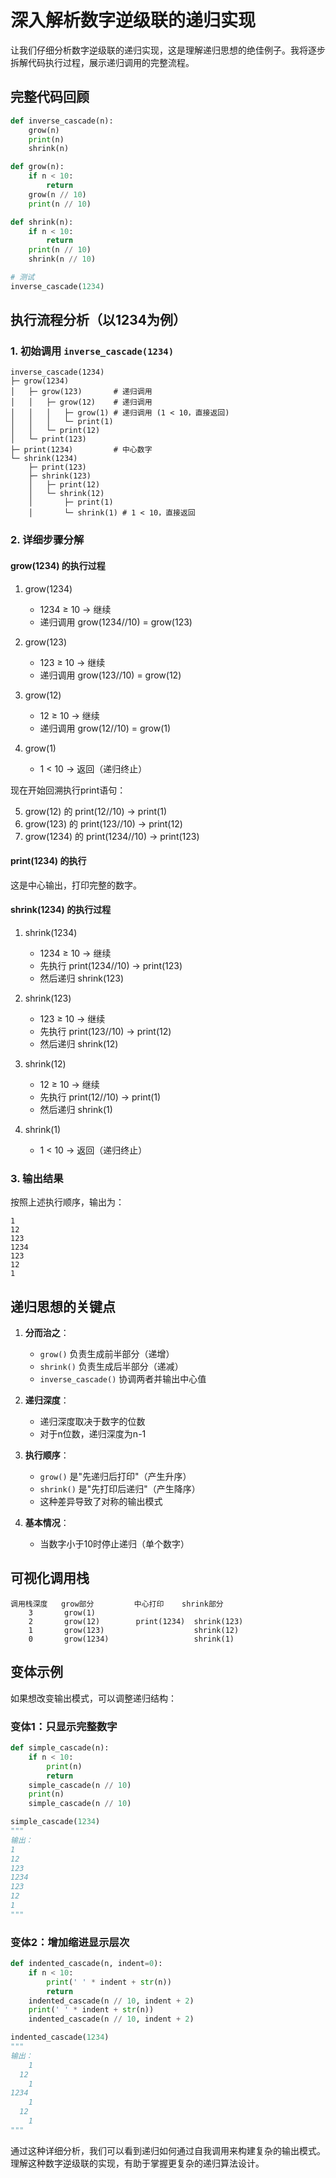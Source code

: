 # 深入解析数字逆级联的递归实现

让我们仔细分析数字逆级联的递归实现，这是理解递归思想的绝佳例子。我将逐步拆解代码执行过程，展示递归调用的完整流程。

## 完整代码回顾

```python
def inverse_cascade(n):
    grow(n)
    print(n)
    shrink(n)

def grow(n):
    if n < 10:
        return
    grow(n // 10)
    print(n // 10)

def shrink(n):
    if n < 10:
        return
    print(n // 10)
    shrink(n // 10)

# 测试
inverse_cascade(1234)
```

## 执行流程分析（以1234为例）

### 1. 初始调用 `inverse_cascade(1234)`

```
inverse_cascade(1234)
├─ grow(1234)
│   ├─ grow(123)       # 递归调用
│   │   ├─ grow(12)    # 递归调用
│   │   │   ├─ grow(1) # 递归调用 (1 < 10，直接返回)
│   │   │   └─ print(1)
│   │   └─ print(12)
│   └─ print(123)
├─ print(1234)         # 中心数字
└─ shrink(1234)
    ├─ print(123)
    ├─ shrink(123)
    │   ├─ print(12)
    │   └─ shrink(12)
    │       ├─ print(1)
    │       └─ shrink(1) # 1 < 10，直接返回
```

### 2. 详细步骤分解

#### grow(1234) 的执行过程

1. grow(1234)
   - 1234 ≥ 10 → 继续
   - 递归调用 grow(1234//10) = grow(123)
   
2. grow(123)
   - 123 ≥ 10 → 继续
   - 递归调用 grow(123//10) = grow(12)
   
3. grow(12)
   - 12 ≥ 10 → 继续
   - 递归调用 grow(12//10) = grow(1)
   
4. grow(1)
   - 1 < 10 → 返回（递归终止）

现在开始回溯执行print语句：

5. grow(12) 的 print(12//10) → print(1)
6. grow(123) 的 print(123//10) → print(12)
7. grow(1234) 的 print(1234//10) → print(123)

#### print(1234) 的执行

这是中心输出，打印完整的数字。

#### shrink(1234) 的执行过程

1. shrink(1234)
   - 1234 ≥ 10 → 继续
   - 先执行 print(1234//10) → print(123)
   - 然后递归 shrink(123)
   
2. shrink(123)
   - 123 ≥ 10 → 继续
   - 先执行 print(123//10) → print(12)
   - 然后递归 shrink(12)
   
3. shrink(12)
   - 12 ≥ 10 → 继续
   - 先执行 print(12//10) → print(1)
   - 然后递归 shrink(1)
   
4. shrink(1)
   - 1 < 10 → 返回（递归终止）

### 3. 输出结果

按照上述执行顺序，输出为：
```
1
12
123
1234
123
12
1
```

## 递归思想的关键点

1. **分而治之**：
   - `grow()` 负责生成前半部分（递增）
   - `shrink()` 负责生成后半部分（递减）
   - `inverse_cascade()` 协调两者并输出中心值

2. **递归深度**：
   - 递归深度取决于数字的位数
   - 对于n位数，递归深度为n-1

3. **执行顺序**：
   - `grow()` 是"先递归后打印"（产生升序）
   - `shrink()` 是"先打印后递归"（产生降序）
   - 这种差异导致了对称的输出模式

4. **基本情况**：
   - 当数字小于10时停止递归（单个数字）

## 可视化调用栈

```
调用栈深度   grow部分         中心打印    shrink部分
    3       grow(1)                     
    2       grow(12)        print(1234)  shrink(123)
    1       grow(123)                    shrink(12)
    0       grow(1234)                   shrink(1)
```

## 变体示例

如果想改变输出模式，可以调整递归结构：

### 变体1：只显示完整数字

```python
def simple_cascade(n):
    if n < 10:
        print(n)
        return
    simple_cascade(n // 10)
    print(n)
    simple_cascade(n // 10)

simple_cascade(1234)
"""
输出：
1
12
123
1234
123
12
1
"""
```

### 变体2：增加缩进显示层次

```python
def indented_cascade(n, indent=0):
    if n < 10:
        print(' ' * indent + str(n))
        return
    indented_cascade(n // 10, indent + 2)
    print(' ' * indent + str(n))
    indented_cascade(n // 10, indent + 2)

indented_cascade(1234)
"""
输出：
    1
  12
    1
1234
    1
  12
    1
"""
```

通过这种详细分析，我们可以看到递归如何通过自我调用来构建复杂的输出模式。理解这种数字逆级联的实现，有助于掌握更复杂的递归算法设计。